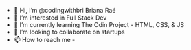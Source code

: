 - 👋 Hi, I’m @codingwithbri Briana Raé
- 👀 I’m interested in Full Stack Dev
- 🌱 I’m currently learning The Odin Project - HTML, CSS, & JS
- 💞️ I’m looking to collaborate on startups
- 📫 How to reach me - 

<!---
codingwithbri/codingwithbri is a ✨ special ✨ repository because its `README.md` (this file) appears on your GitHub profile.
You can click the Preview link to take a look at your changes.
--->
